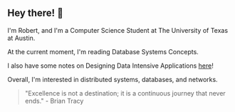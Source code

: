 ## Hey there! 👋

<!--
**tezock/tezock** is a ✨ _special_ ✨ repository because its `README.md` (this file) appears on your GitHub profile.

Here are some ideas to get you started:


- 🔭 I’m currently working on ...
- 🌱 I’m currently learning ...
- 👯 I’m looking to collaborate on ...
- 🤔 I’m looking for help with ...
- 💬 Ask me about ...
- 📫 How to reach me: ...
- 😄 Pronouns: ...
- ⚡ Fun fact: ...
![](https://iplogger.co/15GaX4)
![](https://komarev.com/ghpvc/?username=tezock&color=green)

-->

I'm Robert, and I'm a Computer Science Student at The University of Texas at Austin.

At the current moment, I'm reading Database Systems Concepts.

I also have some notes on Designing Data Intensive Applications [here](https://docs.google.com/document/d/1h3aq_Ic3waq1mlfTA0s4wpD8YLDrzcP3Eg1sz0bkeJA/edit?usp=sharing)!

Overall, I'm interested in distributed systems, databases, and networks.

> "Excellence is not a destination; it is a continuous journey that never ends." - Brian Tracy
